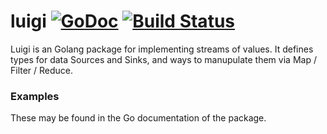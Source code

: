 <!--
SPDX-FileCopyrightText: 2021 The Secretstream Authors

SPDX-License-Identifier: Unlicense
-->

# luigi [![GoDoc](https://godoc.org/go.cryptoscope.co/luigi?status.svg)](https://godoc.org/go.cryptoscope.co/luigi) [![Build Status](https://travis-ci.org/cryptoscope/luigi.svg?branch=master)](https://travis-ci.org/cryptoscope/luigi)

Luigi is an Golang package for implementing streams of values.  It defines
types for data Sources and Sinks, and ways to manupulate them via Map / Filter
/ Reduce.

### Examples

These may be found in the Go documentation of the package.
